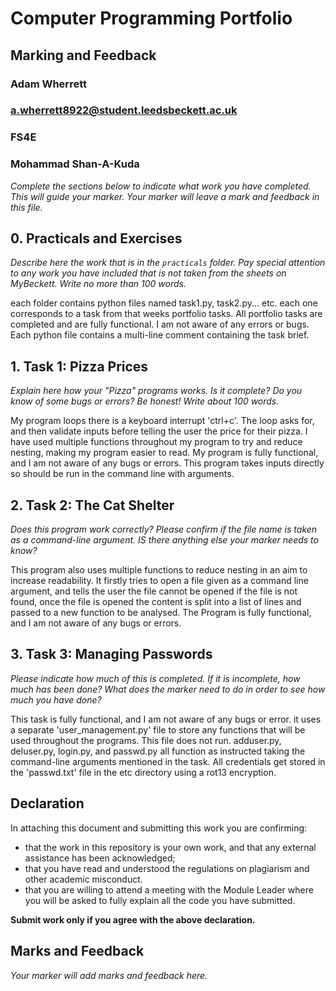 # Computer Programming Portfolio

## Marking and Feedback

### Adam Wherrett

### a.wherrett8922@student.leedsbeckett.ac.uk

### FS4E

### Mohammad Shan-A-Kuda

*Complete the sections below to indicate what work you have completed. This will guide your marker. 
Your marker will leave a mark and feedback in this file.*

## 0. Practicals and Exercises

*Describe here the work that is in the ``practicals`` folder. Pay special attention
to any work you have included that is not taken from the sheets on MyBeckett. Write no more than 100 words.*

each folder contains python files named task1.py, task2.py... etc. each one corresponds to a task from that weeks
portfolio tasks. All portfolio tasks are completed and are fully functional. I am not aware of any errors or bugs.
Each python file contains a multi-line comment containing the task brief.

## 1. Task 1: Pizza Prices

*Explain here how your "Pizza" programs works. Is it complete? Do you know of some bugs or errors? Be honest!
Write about 100 words.*

My program loops there is a keyboard interrupt 'ctrl+c'. The loop asks for, and then validate inputs before telling the
user the price for their pizza. I have used multiple functions throughout my program to try and reduce nesting, making
my program easier to read. My program is fully functional, and I am not aware of any bugs or errors. This program takes
inputs directly so should be run in the command line with arguments.

## 2. Task 2: The Cat Shelter

*Does this program work correctly? Please confirm if the file name is taken as a command-line argument. IS there
anything else your marker needs to know?*

This program also uses multiple functions to reduce nesting in an aim to increase readability. It firstly tries to
open a file given as a command line argument, and tells the user the file cannot be opened if the file is not found,
once the file is opened the content is split into a list of lines and passed to a new function to be analysed. The
Program is fully functional, and I am not aware of any bugs or errors.

## 3. Task 3: Managing Passwords

*Please indicate how much of this is completed. If it is incomplete, how much has been done? What does the marker
need to do in order to see how much you have done?*

This task is fully functional, and I am not aware of any bugs or error. it uses a separate 'user_management.py' file
to store any functions that will be used throughout the programs. This file does not run. adduser.py, deluser.py,
login.py, and passwd.py all function as instructed taking the command-line arguments mentioned in the task. All
credentials get stored in the 'passwd.txt' file in the etc directory using a rot13 encryption.

## Declaration

In attaching this document and submitting this work you are confirming:

- that the work in this repository is your own work, and that  any external assistance has been acknowledged;
-  that you have read and understood the regulations on plagiarism and other academic misconduct.
-  that you are willing to attend a meeting with the Module Leader where you will be asked to
   fully explain all the code you have submitted.

**Submit work only if you agree with the above declaration.**

## Marks and Feedback

*Your marker will add marks and feedback here.*